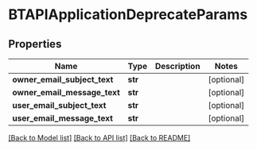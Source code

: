 # BTAPIApplicationDeprecateParams

## Properties
Name | Type | Description | Notes
------------ | ------------- | ------------- | -------------
**owner_email_subject_text** | **str** |  | [optional] 
**owner_email_message_text** | **str** |  | [optional] 
**user_email_subject_text** | **str** |  | [optional] 
**user_email_message_text** | **str** |  | [optional] 

[[Back to Model list]](../README.md#documentation-for-models) [[Back to API list]](../README.md#documentation-for-api-endpoints) [[Back to README]](../README.md)


